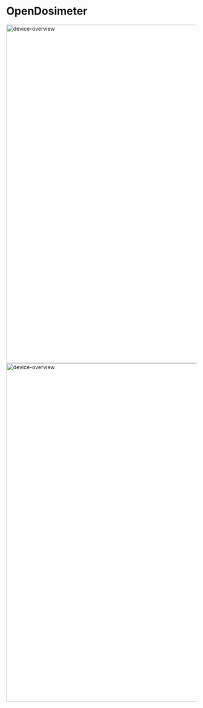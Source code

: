 # OpenDosimeter


<img width="895" alt="device-overview" src="https://github.com/user-attachments/assets/54826510-fd85-4265-87bd-19655e41ca28">


<img width="895" alt="device-overview" src="docs/board-overview.png">
